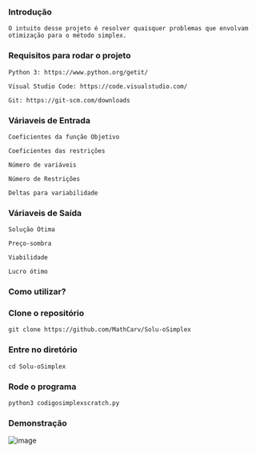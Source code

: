 ### Introdução
```
O intuito desse projeto é resolver quaisquer problemas que envolvam otimização para o método simplex.
```
### Requisitos para rodar o projeto
```
Python 3: https://www.python.org/getit/
```
```
Visual Studio Code: https://code.visualstudio.com/
```
```
Git: https://git-scm.com/downloads
```
### Váriaveis de Entrada
```
Coeficientes da função Objetivo
```
```
Coeficientes das restrições
```
```
Número de variáveis 
```
```
Número de Restrições
```
```
Deltas para variabilidade
```
### Váriaveis de Saída
```
Solução Ótima
```
```
Preço-sombra
```
```
Viabilidade
```
```
Lucro ótimo
```
### Como utilizar?
### Clone o repositório
```
git clone https://github.com/MathCarv/Solu-oSimplex
```
### Entre no diretório
```
cd Solu-oSimplex
```
### Rode o programa
```
python3 codigosimplexscratch.py
```


### Demonstração
![image](https://github.com/MathCarv/Solu-oSimplex/assets/96321313/b60c059b-6226-4ab3-98ff-22d5526db3c6)


